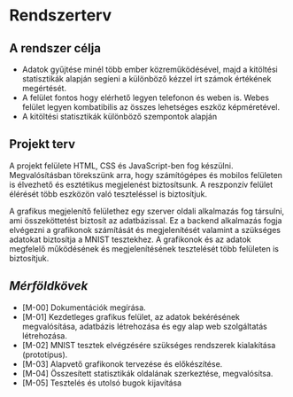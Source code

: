 # Rendszerterv

## **A rendszer célja**

- Adatok gyűjtése minél több ember közreműködésével, majd a kitöltési statisztikák alapján segíeni a különböző kézzel írt számok értékének megértését.
- A felület fontos hogy elérhető legyen telefonon és weben is. Webes felület legyen kombatibilis az összes lehetséges eszköz képméretével.
- A kitöltési statisztikák különböző szempontok alapján

## **Projekt terv**

A projekt felülete HTML, CSS és JavaScript-ben fog készülni.  
Megvalósításban törekszünk arra, hogy számítógépes és mobilos felületen is élvezhető és esztétikus megjelenést biztosítsunk. A reszponzív felület élérését több eszközön való teszteléssel is biztosítjuk.

A grafikus megjelenítő felülethez egy szerver oldali alkalmazás fog társulni, ami összeköttetést biztosít az adatbázissal. Ez a backend alkalmazás fogja elvégezni a grafikonok számítását és megjelenítését valamint a szükséges adatokat biztosítja a MNIST tesztekhez.
A grafikonok és az adatok megfelelő működésének és megjelenítésének tesztelését több felületen is biztosítjuk.

## *Mérföldkövek*

- [M-00] Dokumentációk megírása.
- [M-01] Kezdetleges grafikus felület, az adatok bekérésének megvalósítása, adatbázis létrehozása és egy alap web szolgáltatás létrehozása.
- [M-02] MNIST tesztek elvégzésére szükséges rendszerek kialakítása (prototípus).
- [M-03] Alapvető grafikonok tervezése és előkészítése.
- [M-04] Összesített statisztikák oldalának szerkeztése, megvalósítsa.
- [M-05] Tesztelés és utolsó bugok kijavítása

